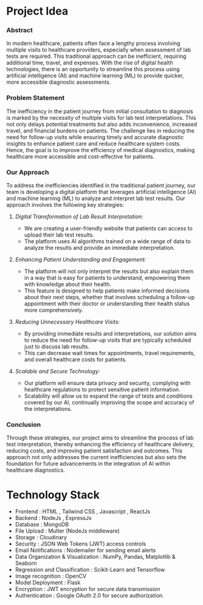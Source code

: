 # Project Idea
### Abstract
In modern healthcare, patients often face a lengthy process involving multiple visits to healthcare providers, especially when assessment of lab tests are required. This traditional approach can be inefficient,
requiring additional time, travel, and expenses. With the rise of digital health technologies, there is an opportunity to streamline this process using artificial intelligence (AI) and machine learning (ML) to 
provide quicker, more accessible diagnostic assessments.
### Problem Statement
The inefficiency in the patient journey from initial consultation to diagnosis is marked by the necessity of multiple visits for lab test interpretations. This not only delays potential treatments but also adds 
inconvenience, increased travel, and financial burdens on patients. The challenge lies in reducing the need for follow-up visits while ensuring timely and accurate diagnostic insights to enhance patient care and
reduce healthcare system costs. Hence, the goal is to improve the efficiency of medical diagnostics, making healthcare more accessible and cost-effective for patients.
### Our Approach
To address the inefficiencies identified in the traditional patient journey, our team is developing a digital platform that leverages artificial intelligence (AI) and machine learning (ML) to analyze and 
interpret lab test results. Our approach involves the following key strategies:

1. *Digital Transformation of Lab Result Interpretation:*
   - We are creating a user-friendly website that patients can access to upload their lab test results.
   - The platform uses AI algorithms trained on a wide range of data to analyze the results and provide an immediate interpretation.

2. *Enhancing Patient Understanding and Engagement:*
   - The platform will not only interpret the results but also explain them in a way that is easy for patients to understand, empowering them with knowledge about their health.
   - This feature is designed to help patients make informed decisions about their next steps, whether that involves scheduling a follow-up appointment with their doctor or understanding their health status
    more comprehensively.

3. *Reducing Unnecessary Healthcare Visits:*
   - By providing immediate results and interpretations, our solution aims to reduce the need for follow-up visits that are typically scheduled just to discuss lab results.
   - This can decrease wait times for appointments, travel requirements, and overall healthcare costs for patients.

4. *Scalable and Secure Technology:*
   - Our platform will ensure data privacy and security, complying with healthcare regulations to protect sensitive patient information.
   - Scalability will allow us to expand the range of tests and conditions covered by our AI, continually improving the scope and accuracy of the interpretations.
### Conclusion
Through these strategies, our project aims to streamline the process of lab test interpretation, thereby enhancing the efficiency of healthcare delivery, reducing costs, and improving patient satisfaction 
and outcomes. This approach not only addresses the current inefficiencies but also sets the foundation for future advancements in the integration of AI within healthcare diagnostics.

# Technology Stack
- Frontend :  HTML , Tailwind CSS , Javascript , ReactJs 
- Backend : NodeJs , ExpressJs
- Database : MongoDB
- File Upload : Multer (NodeJs middleware)
- Storage : Cloudinary
- Security : JSON Web Tokens (JWT) access controls
- Email Notifications : Nodemailer for sending email alerts
- Data Organization & Visualization : NumPy, Pandas, Matplotlib & Seaborn
- Regression and Classification : Scikit-Learn and Tensorflow
- Image recognition : OpenCV
- Model Deployment : Flask
- Encryption : JWT encryption for secure data transmission
- Authentication : Google OAuth 2.0 for secure authorization.
